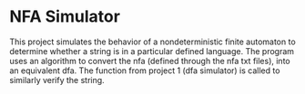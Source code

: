 # NFA Simulator
This project simulates the behavior of a nondeterministic finite automaton to determine whether a string is in a particular defined language. The program uses an algorithm to convert the nfa (defined through the nfa txt files), into an equivalent dfa. The function from project 1 (dfa simulator) is called to similarly verify the string.